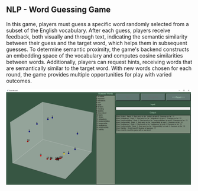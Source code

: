 <h2>NLP - Word Guessing Game</h2>

<p>In this game, players must guess a specific word randomly selected from a subset of the English vocabulary. After each guess, players receive feedback, both visually and through text, indicating the semantic similarity between their guess and the target word, which helps them in subsequent guesses. To determine semantic proximity, the game's backend constructs an embedding space of the vocabulary and computes cosine similarities between words. Additionally, players can request hints, receiving words that are semantically similar to the target word. With new words chosen for each round, the game provides multiple opportunities for play with varied outcomes.</p>

<img src="demo.png" alt="Screenshot of the game" width="500">
